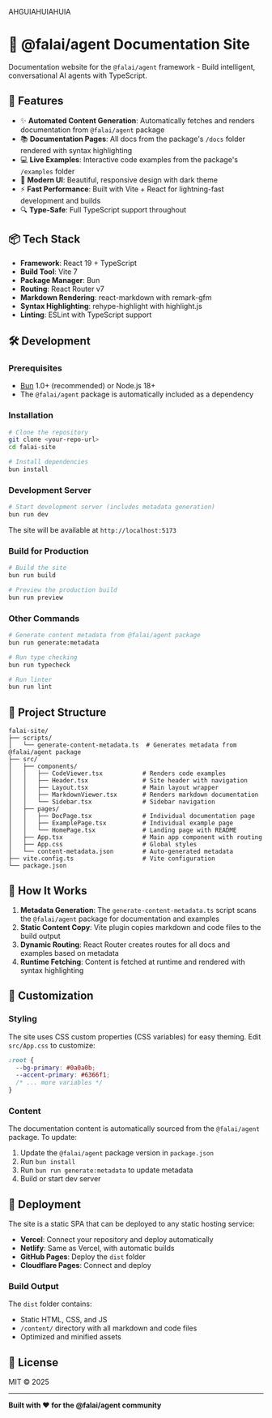 AHGUIAHUIAHUIA

# 🤖 @falai/agent Documentation Site

Documentation website for the `@falai/agent` framework - Build intelligent, conversational AI agents with TypeScript.

## 🚀 Features

- ✨ **Automated Content Generation**: Automatically fetches and renders documentation from `@falai/agent` package
- 📚 **Documentation Pages**: All docs from the package's `/docs` folder rendered with syntax highlighting
- 💻 **Live Examples**: Interactive code examples from the package's `/examples` folder
- 🎨 **Modern UI**: Beautiful, responsive design with dark theme
- ⚡ **Fast Performance**: Built with Vite + React for lightning-fast development and builds
- 🔍 **Type-Safe**: Full TypeScript support throughout

## 📦 Tech Stack

- **Framework**: React 19 + TypeScript
- **Build Tool**: Vite 7
- **Package Manager**: Bun
- **Routing**: React Router v7
- **Markdown Rendering**: react-markdown with remark-gfm
- **Syntax Highlighting**: rehype-highlight with highlight.js
- **Linting**: ESLint with TypeScript support

## 🛠️ Development

### Prerequisites

- [Bun](https://bun.sh) 1.0+ (recommended) or Node.js 18+
- The `@falai/agent` package is automatically included as a dependency

### Installation

```bash
# Clone the repository
git clone <your-repo-url>
cd falai-site

# Install dependencies
bun install
```

### Development Server

```bash
# Start development server (includes metadata generation)
bun run dev
```

The site will be available at `http://localhost:5173`

### Build for Production

```bash
# Build the site
bun run build

# Preview the production build
bun run preview
```

### Other Commands

```bash
# Generate content metadata from @falai/agent package
bun run generate:metadata

# Run type checking
bun run typecheck

# Run linter
bun run lint
```

## 📁 Project Structure

```
falai-site/
├── scripts/
│   └── generate-content-metadata.ts  # Generates metadata from @falai/agent package
├── src/
│   ├── components/
│   │   ├── CodeViewer.tsx           # Renders code examples
│   │   ├── Header.tsx               # Site header with navigation
│   │   ├── Layout.tsx               # Main layout wrapper
│   │   ├── MarkdownViewer.tsx       # Renders markdown documentation
│   │   └── Sidebar.tsx              # Sidebar navigation
│   ├── pages/
│   │   ├── DocPage.tsx              # Individual documentation page
│   │   ├── ExamplePage.tsx          # Individual example page
│   │   └── HomePage.tsx             # Landing page with README
│   ├── App.tsx                      # Main app component with routing
│   ├── App.css                      # Global styles
│   └── content-metadata.json        # Auto-generated metadata
├── vite.config.ts                   # Vite configuration
└── package.json
```

## 🔄 How It Works

1. **Metadata Generation**: The `generate-content-metadata.ts` script scans the `@falai/agent` package for documentation and examples
2. **Static Content Copy**: Vite plugin copies markdown and code files to the build output
3. **Dynamic Routing**: React Router creates routes for all docs and examples based on metadata
4. **Runtime Fetching**: Content is fetched at runtime and rendered with syntax highlighting

## 🎨 Customization

### Styling

The site uses CSS custom properties (CSS variables) for easy theming. Edit `src/App.css` to customize:

```css
:root {
  --bg-primary: #0a0a0b;
  --accent-primary: #6366f1;
  /* ... more variables */
}
```

### Content

The documentation content is automatically sourced from the `@falai/agent` package. To update:

1. Update the `@falai/agent` package version in `package.json`
2. Run `bun install`
3. Run `bun run generate:metadata` to update metadata
4. Build or start dev server

## 🚢 Deployment

The site is a static SPA that can be deployed to any static hosting service:

- **Vercel**: Connect your repository and deploy automatically
- **Netlify**: Same as Vercel, with automatic builds
- **GitHub Pages**: Deploy the `dist` folder
- **Cloudflare Pages**: Connect and deploy

### Build Output

The `dist` folder contains:

- Static HTML, CSS, and JS
- `/content/` directory with all markdown and code files
- Optimized and minified assets

## 📝 License

MIT © 2025

---

**Built with ❤️ for the @falai/agent community**

